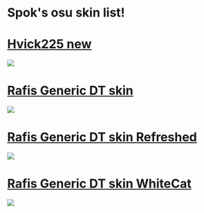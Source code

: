 # Spok's osu skin list!

# [Hvick225 new](https://www.dropbox.com/s/hq5dkph9ex9v0gm/hvick225%20new.osk?dl=0)
![](https://osu.ppy.sh/ss/15698733/4d10)

# [Rafis Generic DT skin](https://www.dropbox.com/s/fsdqdvebqtxwr1y/Rafis%20Generic%20DT%20skin.osk?dl=0)
![](https://osu.ppy.sh/ss/15698744/1560)

# [Rafis Generic DT skin Refreshed](https://www.dropbox.com/s/7ia7vmdybfrkysd/Rafis%20Generic%20DT%20skin%20Refreshed.osk?dl=0)
![](https://osu.ppy.sh/ss/15698753/4fc9)

# [Rafis Generic DT skin WhiteCat](https://www.dropbox.com/s/8ibd39ebs6dagqd/Rafis%20Generic%20DT%20skin%20WhiteCat.osk?dl=0)
![](https://osu.ppy.sh/ss/15698759/2852)

